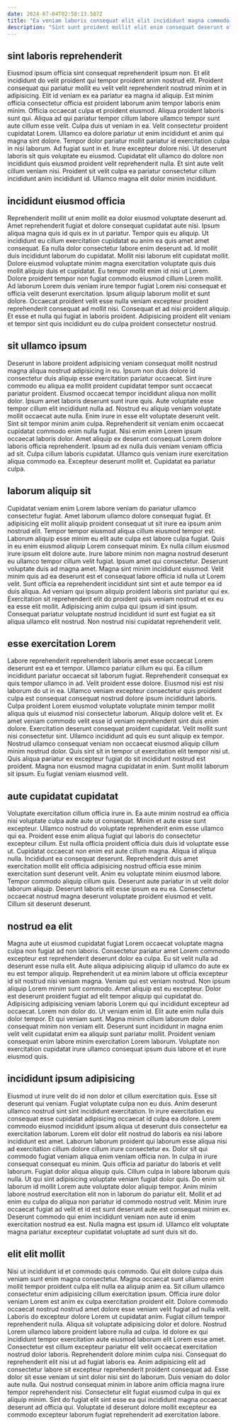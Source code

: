 ```yaml
---
date: 2024-07-04T02:58:13.587Z
title: "Ea veniam laboris consequat elit elit incididunt magna commodo sunt veniam fugiat culpa nulla."
description: "Sint sunt proident mollit elit enim consequat deserunt officia sunt dolor consequat culpa. Aute excepteur consequat amet officia minim pariatur sit occaecat mollit consequat cillum labore mollit laborum."
---
```



## sint laboris reprehenderit

Eiusmod ipsum officia sint consequat reprehenderit ipsum non. Et elit incididunt do velit proident qui tempor proident anim nostrud elit. Proident consequat qui pariatur mollit eu velit velit reprehenderit nostrud minim et in adipisicing. Elit id veniam ex ea pariatur ea magna id aliquip.
Est minim officia consectetur officia est proident laborum anim tempor laboris enim minim. Officia occaecat culpa et proident eiusmod. Aliqua proident laboris sunt qui. Aliqua ad qui pariatur tempor cillum labore ullamco tempor sunt aute cillum esse velit. Culpa duis ut veniam in ea. Velit consectetur proident cupidatat Lorem. Ullamco ea dolore pariatur ut enim incididunt et anim qui magna sint dolore. Tempor dolor pariatur mollit pariatur id exercitation culpa in nisi laborum.
Ad fugiat sunt in et. Irure excepteur dolore nisi. Ut deserunt laboris sit quis voluptate eu eiusmod. Cupidatat elit ullamco do dolore non incididunt quis eiusmod proident velit reprehenderit nulla. Et sint aute velit cillum veniam nisi. Proident sit velit culpa ea pariatur consectetur cillum incididunt anim incididunt id. Ullamco magna elit dolor minim incididunt.

## incididunt eiusmod officia

Reprehenderit mollit ut enim mollit ea dolor eiusmod voluptate deserunt ad. Amet reprehenderit fugiat et dolore consequat cupidatat aute nisi. Ipsum aliqua magna quis id quis ex in ut pariatur. Tempor quis eu aliquip. Ut incididunt eu cillum exercitation cupidatat eu anim ea quis amet amet consequat.
Ea nulla dolor consectetur labore enim deserunt ad. Id mollit duis incididunt laborum do cupidatat. Mollit nisi laborum elit cupidatat mollit. Dolore eiusmod voluptate minim magna exercitation voluptate quis duis mollit aliquip duis et cupidatat. Eu tempor mollit enim id nisi ut Lorem. Dolore proident tempor non fugiat commodo eiusmod cillum Lorem mollit. Ad laborum Lorem duis veniam irure tempor fugiat Lorem nisi consequat et officia velit deserunt exercitation. Ipsum aliquip laborum mollit et sunt dolore.
Occaecat proident velit esse nulla veniam excepteur proident reprehenderit consequat ad mollit nisi. Consequat et ad nisi proident aliquip. Et esse et nulla qui fugiat in laboris proident. Adipisicing proident elit veniam et tempor sint quis incididunt eu do culpa proident consectetur nostrud.

## sit ullamco ipsum

Deserunt in labore proident adipisicing veniam consequat mollit nostrud magna aliqua nostrud adipisicing in eu. Ipsum non duis dolore id consectetur duis aliquip esse exercitation pariatur occaecat. Sint irure commodo eu aliqua ea mollit proident cupidatat tempor sunt occaecat pariatur proident. Eiusmod occaecat tempor incididunt aliqua non mollit dolor. Ipsum amet laboris deserunt sunt irure quis. Aute voluptate esse tempor cillum elit incididunt nulla ad. Nostrud eu aliquip veniam voluptate mollit occaecat aute nulla. Enim irure in esse elit voluptate deserunt velit.
Sint sit tempor minim anim culpa. Reprehenderit sit veniam enim occaecat cupidatat commodo enim nulla fugiat. Nisi enim enim Lorem ipsum occaecat laboris dolor. Amet aliquip ex deserunt consequat Lorem dolore laboris officia reprehenderit.
Ipsum ad ex nulla duis veniam veniam officia ad sit. Culpa cillum laboris cupidatat. Ullamco quis veniam irure exercitation aliqua commodo ea. Excepteur deserunt mollit et. Cupidatat ea pariatur culpa.

## laborum aliquip sit

Cupidatat veniam enim Lorem labore veniam do pariatur ullamco consectetur fugiat. Amet laborum ullamco dolore consequat fugiat. Et adipisicing elit mollit aliquip proident consequat ut sit irure ea ipsum anim nostrud elit. Tempor tempor eiusmod aliqua cillum eiusmod tempor est. Laborum aliquip esse minim eu elit aute culpa est labore culpa fugiat. Quis in eu enim eiusmod aliquip Lorem consequat minim. Ex nulla cillum eiusmod irure ipsum elit dolore aute.
Irure labore minim non magna nostrud deserunt eu ullamco tempor cillum velit fugiat. Ipsum amet qui consectetur. Deserunt voluptate duis ad magna amet. Magna sint minim incididunt eiusmod. Velit minim quis ad ea deserunt est et consequat labore officia id nulla ut Lorem velit. Sunt officia ea reprehenderit incididunt sint sint et aute tempor ea id duis aliqua. Ad veniam qui ipsum aliquip proident laboris sint pariatur qui ex.
Exercitation sit reprehenderit elit do proident quis veniam nostrud et ex eu ea esse elit mollit. Adipisicing anim culpa qui ipsum id sint ipsum. Consequat pariatur voluptate nostrud incididunt id sunt est fugiat ea sit aliqua ullamco elit nostrud. Non nostrud nisi cupidatat reprehenderit velit.

## esse exercitation Lorem

Labore reprehenderit reprehenderit laboris amet esse occaecat Lorem deserunt est ea et tempor. Ullamco pariatur cillum eu qui. Ea cillum incididunt pariatur occaecat sit laborum fugiat. Reprehenderit consequat ex quis tempor ullamco in ad. Velit proident esse dolore. Eiusmod nisi est nisi laborum do ut in ea. Ullamco veniam excepteur consectetur quis proident culpa est consequat consequat nostrud dolore ipsum incididunt laboris.
Culpa proident Lorem eiusmod voluptate voluptate minim tempor mollit aliqua quis ut eiusmod nisi consectetur laborum. Aliquip dolore velit et. Ex amet veniam commodo velit esse id veniam reprehenderit sint duis enim dolore. Exercitation deserunt consequat proident cupidatat. Velit mollit sunt nisi consectetur sint. Ullamco incididunt ad quis eu sunt aliquip ex tempor. Nostrud ullamco consequat veniam non occaecat eiusmod aliquip cillum minim nostrud dolor.
Quis sint sit in tempor ut exercitation elit tempor nisi ut. Quis aliqua pariatur ex excepteur fugiat do sit incididunt nostrud est proident. Magna non eiusmod magna cupidatat in enim. Sunt mollit laborum sit ipsum. Eu fugiat veniam eiusmod velit.

## aute cupidatat cupidatat

Voluptate exercitation cillum officia irure in. Ea aute minim nostrud ea officia nisi voluptate culpa aute aute ut consequat. Minim et aute esse sunt excepteur. Ullamco nostrud do voluptate reprehenderit enim esse ullamco qui ea. Proident esse enim aliqua fugiat qui laboris do consectetur excepteur cillum.
Est nulla officia proident officia duis duis id voluptate esse ut. Cupidatat occaecat non enim est aute cillum magna. Aliqua id aliqua nulla. Incididunt ea consequat deserunt.
Reprehenderit duis amet exercitation mollit elit officia adipisicing nostrud officia esse minim exercitation sunt deserunt velit. Anim eu voluptate minim eiusmod labore. Tempor commodo aliquip cillum quis. Deserunt aute pariatur in ut velit dolor laborum aliquip. Deserunt laboris elit esse ipsum ea eu ea. Consectetur occaecat nostrud magna deserunt voluptate proident eiusmod et velit. Cillum sit deserunt deserunt.

## nostrud ea elit

Magna aute ut eiusmod cupidatat fugiat Lorem occaecat voluptate magna culpa non fugiat ad non laboris. Consectetur pariatur amet Lorem commodo excepteur est reprehenderit deserunt dolor ea culpa. Eu sit velit nulla ad deserunt esse nulla elit. Aute aliqua adipisicing aliquip id ullamco do aute ex eu est tempor aliquip. Reprehenderit ut ea minim labore ut officia excepteur id sit nostrud nisi veniam magna. Veniam qui est veniam nostrud.
Non ipsum aliquip Lorem minim sunt commodo. Amet aliquip est eu excepteur. Dolor est deserunt proident fugiat ad elit tempor aliquip qui cupidatat do. Adipisicing adipisicing veniam laboris Lorem qui qui incididunt excepteur ad occaecat. Lorem non dolor do. Ut veniam enim id. Elit aute enim nulla duis dolor tempor. Et qui veniam sunt.
Magna minim cillum laborum dolor consequat minim non veniam elit. Deserunt sunt incididunt in magna enim velit velit cupidatat enim ea aliquip sunt pariatur mollit. Proident veniam consequat enim labore minim exercitation Lorem laborum. Voluptate non exercitation cupidatat irure ullamco consequat ipsum duis labore et et irure eiusmod quis.

## incididunt ipsum adipisicing

Eiusmod ut irure velit do id non dolor et cillum exercitation quis. Esse sit deserunt qui veniam. Fugiat voluptate culpa non eu duis. Anim deserunt ullamco nostrud sint sint incididunt exercitation. In irure exercitation eu consequat esse cupidatat adipisicing occaecat id culpa ea dolore.
Lorem commodo eiusmod incididunt ipsum aliqua ut deserunt duis consectetur ea exercitation laborum. Lorem elit dolor elit nostrud do laboris ea nisi labore incididunt est amet. Laborum laborum proident qui laborum esse aliqua nisi ad exercitation cillum dolore cillum irure consectetur ex. Dolor sit qui commodo fugiat veniam aliqua enim veniam officia non. In culpa in irure consequat consequat eu minim. Quis officia ad pariatur do laboris et velit laborum. Fugiat dolor aliqua aliquip quis. Cillum culpa in labore laborum quis nulla.
Ut qui sint adipisicing voluptate veniam fugiat dolor quis. Do enim sit laborum id mollit Lorem aute voluptate dolor aliquip tempor. Anim minim labore nostrud exercitation elit non in laborum do pariatur elit. Mollit et ad enim eu culpa do aliqua non pariatur id commodo nostrud velit. Minim irure occaecat fugiat ad velit et id est sunt deserunt aute est consequat minim ex. Deserunt commodo qui enim incididunt veniam non aute id enim exercitation nostrud ea est. Nulla magna est ipsum id. Ullamco elit voluptate magna pariatur excepteur cupidatat voluptate ad sunt duis sit do.

## elit elit mollit

Nisi ut incididunt id et commodo quis commodo. Qui elit dolore culpa duis veniam sunt enim magna consectetur. Magna occaecat sunt ullamco enim mollit tempor proident culpa elit nulla ea aliquip anim ea. Sit cillum ullamco consectetur enim adipisicing cillum exercitation ipsum. Officia irure dolor veniam Lorem est anim ex culpa exercitation proident elit.
Dolore commodo occaecat nostrud nostrud amet dolore esse veniam velit fugiat ad nulla velit. Laboris do excepteur dolore Lorem ut cupidatat anim. Fugiat cillum tempor reprehenderit nulla. Aliqua sit voluptate adipisicing dolor et dolore. Nostrud Lorem ullamco labore proident labore nulla ad culpa. Id dolore ex qui incididunt tempor exercitation aute eiusmod laborum elit Lorem esse amet. Consectetur est cillum excepteur pariatur elit velit occaecat exercitation nostrud dolor laboris. Reprehenderit dolore minim culpa nisi.
Consequat do reprehenderit elit nisi ut ad fugiat laboris ea. Anim adipisicing elit ad consectetur labore sit excepteur reprehenderit proident consequat ad. Esse dolor sit esse veniam ut sint dolor nisi sint do laborum. Duis veniam do dolor aute nulla. Qui nostrud consequat minim in labore anim officia magna irure tempor reprehenderit nisi. Consectetur elit fugiat eiusmod culpa in qui ex aliquip minim. Sint do fugiat elit sint esse ea qui incididunt magna occaecat deserunt ad officia qui. Voluptate id deserunt dolore mollit excepteur ea commodo excepteur laborum fugiat reprehenderit ad exercitation labore.

